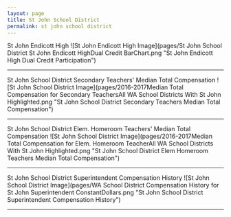 ```yaml
---
layout: page
title: St John School District
permalink: st john school district
---
```



St John Endicott High
![St John Endicott High Image](pages/St John School District St John Endicott HighDual Credit BarChart.png "St John Endicott High Dual Credit Participation")

___

St John School District Secondary Teachers' Median Total Compensation
![St John School District Image](pages/2016-2017Median Total Compensation for Secondary TeachersAll WA School Districts With St John Highlighted.png "St John School District Secondary Teachers Median Total Compensation")

___

St John School District Elem. Homeroom Teachers' Median Total Compensation
![St John School District Image](pages/2016-2017Median Total Compensation for Elem. Homeroom TeacherAll WA School Districts With St John Highlighted.png "St John School District Elem Homeroom Teachers Median Total Compensation")

___

St John School District Superintendent Compensation History
![St John School District Image](pages/WA School District Compensation History for St John Superintendent ConstantDollars.png "St John School District Superintendent Compensation History")

___

